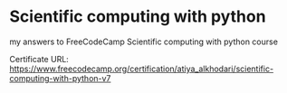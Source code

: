 # Scientific computing with python
my answers to FreeCodeCamp Scientific computing with python course

Certificate URL: https://www.freecodecamp.org/certification/atiya_alkhodari/scientific-computing-with-python-v7
